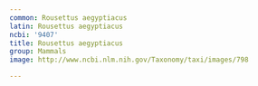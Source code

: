 ```yaml
---
common: Rousettus aegyptiacus
latin: Rousettus aegyptiacus
ncbi: '9407'
title: Rousettus aegyptiacus
group: Mammals
image: http://www.ncbi.nlm.nih.gov/Taxonomy/taxi/images/798

---
```


